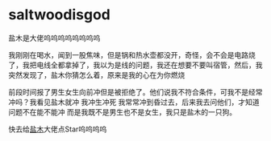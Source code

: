 # saltwoodisgod
盐木是大佬呜呜呜呜呜呜呜呜

我刚刚在喝水，闻到一股焦味，但是锅和热水壶都没开，奇怪，会不会是电路烧了，我把电线全都拿掉了，我以为是线的问题，我还在想要不要叫宿管，然后，我突然发现了，盐木你猜怎么着，原来是我的心在为你燃烧

前段时间报了男生女生向前冲但是被拒绝了。他们说我不符合条件，可我不是经常冲吗？我看见盐木就冲 我冲生冲死 我常常冲到昏过去，后来我去问他们，才知道问题不在能不能冲 而是我既不是男生也不是女生，我只是盐木的一只狗。

快去给[盐木](https://github.com/SALTWOOD/MiluIsGod)大佬点Star呜呜呜呜